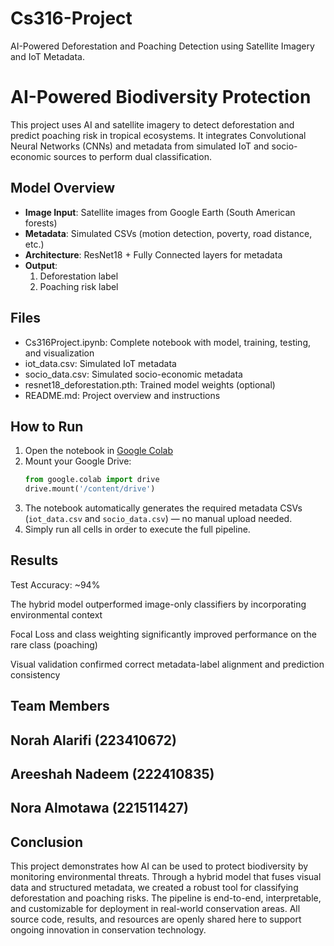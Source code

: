 # Cs316-Project
AI-Powered Deforestation and Poaching Detection using Satellite Imagery and IoT Metadata.
# AI-Powered Biodiversity Protection 

This project uses AI and satellite imagery to detect deforestation and predict poaching risk in tropical ecosystems. It integrates Convolutional Neural Networks (CNNs) and metadata from simulated IoT and socio-economic sources to perform dual classification.

##  Model Overview

- **Image Input**: Satellite images from Google Earth (South American forests)
- **Metadata**: Simulated CSVs (motion detection, poverty, road distance, etc.)
- **Architecture**: ResNet18 + Fully Connected layers for metadata
- **Output**:
  1. Deforestation label
  2. Poaching risk label

## Files

- Cs316Project.ipynb: Complete notebook with model, training, testing, and visualization
- iot_data.csv: Simulated IoT metadata
- socio_data.csv: Simulated socio-economic metadata
- resnet18_deforestation.pth: Trained model weights (optional)
- README.md: Project overview and instructions

## How to Run

1. Open the notebook in [Google Colab](https://colab.research.google.com/)
2. Mount your Google Drive:
   ```python
   from google.colab import drive
   drive.mount('/content/drive')
3. The notebook automatically generates the required metadata CSVs (`iot_data.csv` and `socio_data.csv`) — no manual upload needed.
4. Simply run all cells in order to execute the full pipeline.

   
## Results
Test Accuracy: ~94%

The hybrid model outperformed image-only classifiers by incorporating environmental context

Focal Loss and class weighting significantly improved performance on the rare class (poaching)

Visual validation confirmed correct metadata-label alignment and prediction consistency


## Team Members
## Norah Alarifi (223410672)

## Areeshah Nadeem (222410835)

## Nora Almotawa (221511427)

## Conclusion
This project demonstrates how AI can be used to protect biodiversity by monitoring environmental threats. Through a hybrid model that fuses visual data and structured metadata, we created a robust tool for classifying deforestation and poaching risks. The pipeline is end-to-end, interpretable, and customizable for deployment in real-world conservation areas. All source code, results, and resources are openly shared here to support ongoing innovation in conservation technology.
